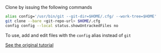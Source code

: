 Clone by issuing the following commands
```bash
alias config='/usr/bin/git --git-dir=$HOME/.cfg/ --work-tree=$HOME'
git clone --bare <git-repo-url> $HOME/.cfg
config config --local status.showUntrackedFiles no
```
To use, add and edit files with the `config` alias instead of `git`

[See the original tutorial](https://www.atlassian.com/git/tutorials/dotfiles)
